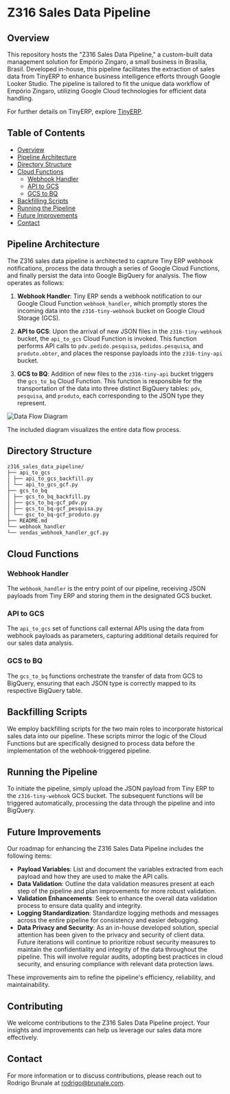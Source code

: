 # Z316 Sales Data Pipeline

## Overview
This repository hosts the "Z316 Sales Data Pipeline," a custom-built data management solution for Empório Zingaro, a small business in Brasília, Brasil. Developed in-house, this pipeline facilitates the extraction of sales data from TinyERP to enhance business intelligence efforts through Google Looker Studio. The pipeline is tailored to fit the unique data workflow of Empório Zingaro, utilizing Google Cloud technologies for efficient data handling.

For further details on TinyERP, explore [TinyERP](https://tiny.com.br/).

## Table of Contents
- [Overview](#overview)
- [Pipeline Architecture](#pipeline-architecture)
- [Directory Structure](#directory-structure)
- [Cloud Functions](#cloud-functions)
  - [Webhook Handler](#webhook-handler)
  - [API to GCS](#api-to-gcs)
  - [GCS to BQ](#gcs-to-bq)
- [Backfilling Scripts](#backfilling-scripts)
- [Running the Pipeline](#running-the-pipeline)
- [Future Improvements](#future-improvements)
- [Contact](#contact)

## Pipeline Architecture
The Z316 sales data pipeline is architected to capture Tiny ERP webhook notifications, process the data through a series of Google Cloud Functions, and finally persist the data into Google BigQuery for analysis. The flow operates as follows:

1. **Webhook Handler**: Tiny ERP sends a webhook notification to our Google Cloud Function `webhook_handler`, which promptly stores the incoming data into the `z316-tiny-webhook` bucket on Google Cloud Storage (GCS).

2. **API to GCS**: Upon the arrival of new JSON files in the `z316-tiny-webhook` bucket, the `api_to_gcs` Cloud Function is invoked. This function performs API calls to `pdv.pedido.pesquisa`, `pedidos.pesquisa`, and `produto.obter`, and places the response payloads into the `z316-tiny-api` bucket.

3. **GCS to BQ**: Addition of new files to the `z316-tiny-api` bucket triggers the `gcs_to_bq` Cloud Function. This function is responsible for the transportation of the data into three distinct BigQuery tables: `pdv`, `pesquisa`, and `produto`, each corresponding to the JSON type they represent.

![Data Flow Diagram](https://imgur.com/a/68F45HE)

The included diagram visualizes the entire data flow process.

## Directory Structure
```
z316_sales_data_pipeline/
├── api_to_gcs
│ ├── api_to_gcs_backfill.py
│ └── api_to_gcs_gcf.py
├── gcs_to_bq
│ ├── gcs_to_bq_backfill.py
│ ├── gcs_to_bq-gcf_pdv.py
│ ├── gcs_to_bq-gcf_pesquisa.py
│ └── gsc_to_bq-gcf_produto.py
├── README.md
└── webhook_handler
└── vendas_webhook_handler_gcf.py
```

## Cloud Functions

### Webhook Handler
The `webhook_handler` is the entry point of our pipeline, receiving JSON payloads from Tiny ERP and storing them in the designated GCS bucket.

### API to GCS
The `api_to_gcs` set of functions call external APIs using the data from webhook payloads as parameters, capturing additional details required for our sales data analysis.

### GCS to BQ
The `gcs_to_bq` functions orchestrate the transfer of data from GCS to BigQuery, ensuring that each JSON type is correctly mapped to its respective BigQuery table.

## Backfilling Scripts
We employ backfilling scripts for the two main roles to incorporate historical sales data into our pipeline. These scripts mirror the logic of the Cloud Functions but are specifically designed to process data before the implementation of the webhook-triggered pipeline.

## Running the Pipeline
To initiate the pipeline, simply upload the JSON payload from Tiny ERP to the `z316-tiny-webhook` GCS bucket. The subsequent functions will be triggered automatically, processing the data through the pipeline and into BigQuery.

## Future Improvements
Our roadmap for enhancing the Z316 Sales Data Pipeline includes the following items:

- **Payload Variables**: List and document the variables extracted from each payload and how they are used to make the API calls.
- **Data Validation**: Outline the data validation measures present at each step of the pipeline and plan improvements for more robust validation.
- **Validation Enhancements**: Seek to enhance the overall data validation process to ensure data quality and integrity.
- **Logging Standardization**: Standardize logging methods and messages across the entire pipeline for consistency and easier debugging.
- **Data Privacy and Security**: As an in-house developed solution, special attention has been given to the privacy and security of client data. Future iterations will continue to prioritize robust security measures to maintain the confidentiality and integrity of the data throughout the pipeline. This will involve regular audits, adopting best practices in cloud security, and ensuring compliance with relevant data protection laws.

These improvements aim to refine the pipeline's efficiency, reliability, and maintainability.

## Contributing
We welcome contributions to the Z316 Sales Data Pipeline project. Your insights and improvements can help us leverage our sales data more effectively.

## Contact
For more information or to discuss contributions, please reach out to Rodrigo Brunale at [rodrigo@brunale.com](mailto:rodrigo@brunale.com).

